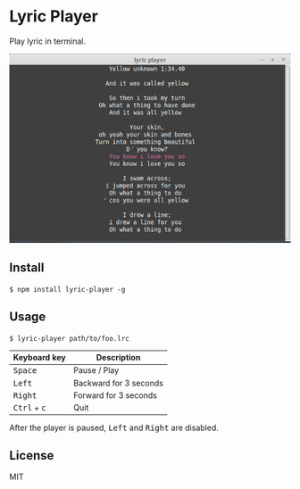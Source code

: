 # Lyric Player

Play lyric in terminal.

![](./example/screenshot.png)

## Install
```
$ npm install lyric-player -g
```

## Usage
```
$ lyric-player path/to/foo.lrc
```

| Keyboard key | Description |
|--------------|-------------|
|<kbd>Space</kbd>| Pause / Play |
|<kbd>Left</kbd> | Backward for 3 seconds |
|<kbd>Right</kbd>| Forward for 3 seconds|
|<kbd>Ctrl</kbd> + <kbd>c</kbd>| Quit|


After the player is paused, <kbd>Left</kbd> and <kbd>Right</kbd> are disabled.


## License
MIT